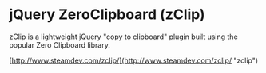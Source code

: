 jQuery ZeroClipboard (zClip)
======================
zClip is a lightweight jQuery "copy to clipboard" plugin built using the popular Zero Clipboard library.

[http://www.steamdev.com/zclip/](http://www.steamdev.com/zclip/ "zclip")
